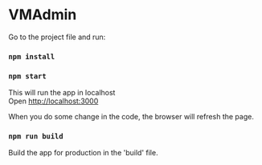 # VMAdmin

Go to the project file and run:
### `npm install`
### `npm start`

This will run the app in localhost<br>
Open [http://localhost:3000](http://localhost:3000)

When you do some change in the code, the browser will refresh the page.<br>

### `npm run build`

Build the app for production in the 'build' file.<br>

